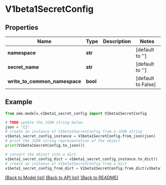 # V1beta1SecretConfig

## Properties

| Name                          | Type     | Description | Notes              |
|-------------------------------|----------|-------------|--------------------|
| **namespace**                 | **str**  |             | [default to '']    |
| **secret_name**               | **str**  |             | [default to '']    |
| **write_to_common_namespace** | **bool** |             | [default to False] |

## Example

```python
from ome.models.v1beta1_secret_config import V1beta1SecretConfig

# TODO update the JSON string below
json = "{}"
# create an instance of V1beta1SecretConfig from a JSON string
v1beta1_secret_config_instance = V1beta1SecretConfig.from_json(json)
# print the JSON string representation of the object
print(V1beta1SecretConfig.to_json())

# convert the object into a dict
v1beta1_secret_config_dict = v1beta1_secret_config_instance.to_dict()
# create an instance of V1beta1SecretConfig from a dict
v1beta1_secret_config_from_dict = V1beta1SecretConfig.from_dict(v1beta1_secret_config_dict)
```

[[Back to Model list]](../README.md#documentation-for-models) [[Back to API list]](../README.md#documentation-for-api-endpoints) [[Back to README]](../README.md)
